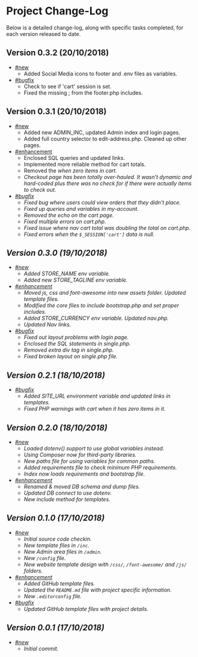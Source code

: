 # Project Change-Log

Below is a detailed change-log, along with specific tasks completed, for each
version released to date.

## Version 0.3.2 (20/10/2018)

- [#new](#new)
  - Added Social Media icons to footer and .env files as variables.
- [#bugfix](#bugfix)
  - Check to see if 'cart' session is set.
  - Fixed the missing ; from the footer.php includes.

## Version 0.3.1 (20/10/2018)

- [#new](#new)
  - Added new ADMIN_INC, updated Admin index and login pages.
  - Added full country selector to edit-address.php. Cleaned up other pages.
- [#enhancement](#enhancement)
  - Enclosed SQL queries and updated links.
  - Implemented more reliable method for cart totals.
  - Removed the <em> when zero items in cart.
  - Checkout page has been totally over-hauled. It wasn't dynamic and hard-coded
    plus there was no check for if there were actually items to check out.
- [#bugfix](#bugfix)
  - Fixed bug where users could view orders that they didn't place.
  - Fixed up queries and variables in my-account.
  - Removed the echo on the cart page.
  - Fixed multiple errors on cart.php.
  - Fixed issue where nav cart total was doubling the total on cart.php.
  - Fixed errors when the `$_SESSION['cart']` data is null.

## Version 0.3.0 (19/10/2018)

- [#new](#new)
  - Added STORE_NAME env variable.
  - Added new STORE_TAGLINE env variable.
- [#enhancement](#enhancement)
  - Moved js, css and font-awesome into new assets folder. Updated template files.
  - Modified the core files to include bootstrap.php and set proper includes.
  - Added STORE_CURRENCY env variable. Updated nav.php.
  - Updated Nav links.
- [#bugfix](#bugfix)
  - Fixed out layout problems with login page.
  - Enclosed the SQL statements in single.php.
  - Removed extra div tag in single.php.
  - Fixed broken layout on single.php file.

## Version 0.2.1 (18/10/2018)

- [#bugfix](#bugfix)
  - Added SITE_URL environment variable and updated links in templates.
  - Fixed PHP warnings with cart when it has zero items in it.

## Version 0.2.0 (18/10/2018)

- [#new](#new)
  - Loaded dotenv() support to use global variables instead.
  - Using Composer now for third-party libraries.
  - New paths file for using variables for common paths.
  - Added requirements file to check minimum PHP requirements.
  - Index now loads requirements and bootstrap file.
- [#enhancement](#enhancement)
  - Renamed & moved DB schema and dump files.
  - Updated DB connect to use dotenv.
  - New include method for templates.

## Version 0.1.0 (17/10/2018)

- [#new](#new)
  - Initial source code checkin.
  - New template files in `/inc`.
  - New Admin area files in `/admin`.
  - New `/config` file.
  - New website template design with `/css/`, `/font-awesome/` and `/js/`
    folders.
- [#enhancement](#enhancement)
  - Added GitHub template files.
  - Updated the `README.md` file with project specific information.
  - New `.editorconfig` file.
- [#bugfix](#bugfix)
  - Updated GitHub template files with project details.

## Version 0.0.1 (17/10/2018)

- [#new](#new)
  - Initial commit.
